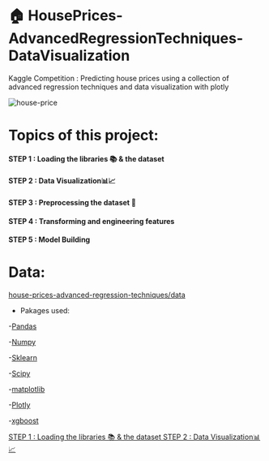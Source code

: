 # 🏠 HousePrices-AdvancedRegressionTechniques-DataVisualization

Kaggle Competition : Predicting house prices using a collection of advanced regression techniques and data visualization with plotly

![house-price](https://gest-in.fr/wp-content/uploads/2020/07/AdobeStock_165414758-1024x585.jpeg)


# Topics of this project:


#### STEP 1 : Loading the libraries 📚 & the dataset

#### STEP 2 : Data Visualization📊📈

#### STEP 3 : Preprocessing the dataset 🔧

#### STEP 4 : Transforming and engineering features

#### STEP 5 : Model Building


# Data:

[house-prices-advanced-regression-techniques/data](https://www.kaggle.com/c/house-prices-advanced-regression-techniques/data)


* Pakages used:

-[Pandas](https://pandas.pydata.org/pandas-docs/stable/getting_started/install.html)

-[Numpy](https://numpy.org/install/)

-[Sklearn](https://scikit-learn.org/stable/install.html)

-[Scipy](https://www.scipy.org/install.html)

-[matplotlib](https://matplotlib.org/3.3.3/users/installing.html)

-[Plotly](https://plotly.com/python/getting-started/)

-[xgboost](https://xgboost.readthedocs.io/en/latest/build.html)



[STEP 1 : Loading the libraries 📚 & the dataset STEP 2 : Data Visualization📊📈](https://nbviewer.jupyter.org/github/LailaMahmoudi/HousePrices-AdvancedRegressionTechniques-DataVisualization/blob/main/STEP%201%20Loading%20the%20libraries%20%F0%9F%93%9A%20%26%20the%20dataset%20%26%20STEP%202%20%20Data%20Visualization%F0%9F%93%8A%F0%9F%93%88.ipynb)

